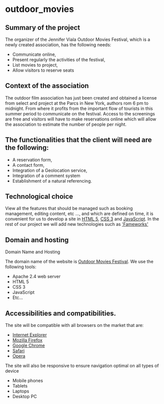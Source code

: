 # outdoor_movies

## Summary of the project

The organizer of the Jennifer Viala Outdoor Movies Festival, which is a
newly created association, has the following needs:


- Communicate online,
- Present regularly the activities of the festival,
- List movies to project,
- Allow visitors to reserve seats


## Context of the association

The outdoor film association has just been created and obtained a license from
select and project at the Parcs in New York, authors rom 6 pm to midnight.
From where it profits from the important flow of tourists in this summer period to communicate on the festival.
Access to the screenings are free and visitors will have to make reservations online which
will allow the association to estimate the number of people per night.


## The functionalities that the client will need are the following:


- A reservation form,
- A contact form,
- Integration of a Geolocation service,
- Integration of a comment system
- Establishment of a natural referencing.



## Technological choice

View all the features that should be managed such as booking management,
editing content, etc ..., and which are defined on time, it is convenient for us to develop a site in [HTML 5](https://developer.mozilla.org/en-US/docs/Web/Guide/HTML/HTML5), [CSS 3](https://developer.mozilla.org/en-US/docs/Web/CSS/CSS3) and [JavaScript](https://developer.mozilla.org/en-US/search?q=javascript&topic=apps&topic=html&topic=css&topic=js&topic=api&topic=canvas&topic=svg&topic=webgl&topic=mobile&topic=webdev&topic=http&topic=webext&topic=standard). In the rest of our project we will add new technologies such as ['Fameworks'](https://en.wikipedia.org/wiki/Software_framework)

## Domain and hosting

Domain Name and Hosting

The domain name of the website is [Outdoor Movies Festival](https://gillespatrick.github.io/outdoor_movies/). We use the following tools:

- Apache 2.4 web server
- HTML 5
- CSS 3
- JavaScript
- Etc...


## Accessibilities and compatibilities.

The site will be compatible with all browsers on the market that are:

- [Internet Explorer](https://www.microsoft.com/en-us/windows/microsoft-edge)
- [Mozilla Firefox](https://www.mozilla.org/en-US/firefox/)
- [Google Chrome](https://www.google.com/chrome/?brand=CHBD&gclid=Cj0KCQjwg73kBRDVARIsAF-kEH_scgKsSQoBnVMelDGVmYW2mjPtRz8Z96mOCNlu6vfyyKshM79j1LoaAueeEALw_wcB&gclsrc=aw.ds)
- [Safari](https://www.apple.com/safari/)
- [Opera](https://www.opera.com/?utm_campaign=%2301%20-%20US%20-%20Search%20-%20EN%20-%20Branded%20-%202017&gclid=Cj0KCQjwg73kBRDVARIsAF-kEH-8FK28U1vYh8qvWwvCIldp1FLVfIc8Mt8wwSoUnfYgK9qhg5HHABgaAhmrEALw_wcB)


The site will also be responsive to ensure navigation optimal on all types of device

-  Mobile phones
- Tablets
- Laptops
- Desktop PC




